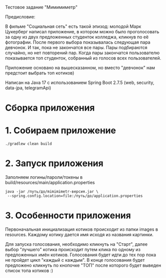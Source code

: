 Тестовое задание "Мимимиметр"

Предисловие: 

В фильме "Социальная сеть" есть такой эпизод: молодой Марк Цукерберг написал приложение, в котором можно было 
проголосовать за одну из двух предложенных студенток колледжа, кликнув по её фотографии. После первого выбора 
показывалась следующая пара девчонок. И так, пока не закончатся все пары. Пары подбираются случайно, но нет 
повторений пар. Когда пары закончатся пользователю показывается топ студенток, собранный из голосов всех 
пользователей. 

Приложение основано на вышесказанном, но вместо "девчонок" нам предстоит выбрать топ котиков) 

Написан на Java 17 с использованием Spring Boot 2.7.5 (web, security, data-jpa, telegramApi)

# Сборка приложения

# 1. Собираем приложение
```shell
./gradlew clean build
```

# 2. Запуск приложения 

Заполняем логины/пароли/токены в build/resources/main/application.properties

```shell
java -jar /путь/до/mimimimetr-версия.jar \
 --spring.config.location=file:/путь/до/application.properties
```

# 3. Особенности приложения

Первоначальная инициализация котиков происходит из папки images в resources. Каждому котику дается имя исходя из
названия картинки. 

Для запуска голосования, необходимо кликнуть на "Старт", далее выбор "лучшего" котика происходит путем клика по одному 
из предложенных имён котиков. Голосования будет идти до тех пор пока не пройдет цикл "каждый с каждым". В конце голосования
будет предложено кликнуть по кнопочке "ТОП" после которого будет выведен список топа котиков :) 



